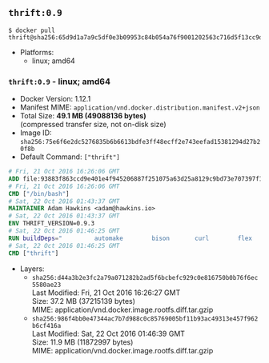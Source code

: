 ## `thrift:0.9`

```console
$ docker pull thrift@sha256:65d9d1a7a9c5df0e3b09953c84b054a76f9001202563c716d5f13cc9dbcf3d3d
```

-	Platforms:
	-	linux; amd64

### `thrift:0.9` - linux; amd64

-	Docker Version: 1.12.1
-	Manifest MIME: `application/vnd.docker.distribution.manifest.v2+json`
-	Total Size: **49.1 MB (49088136 bytes)**  
	(compressed transfer size, not on-disk size)
-	Image ID: `sha256:75e6f6e2dc5276835b6b6613bdfe3ff48ecff2e743eefad15381294d27b20f8b`
-	Default Command: `["thrift"]`

```dockerfile
# Fri, 21 Oct 2016 16:26:06 GMT
ADD file:93883f863ccd9e401e4f945206887f251075a63d25a8129c9bd73e707397f109 in / 
# Fri, 21 Oct 2016 16:26:06 GMT
CMD ["/bin/bash"]
# Sat, 22 Oct 2016 01:43:37 GMT
MAINTAINER Adam Hawkins <adam@hawkins.io>
# Sat, 22 Oct 2016 01:43:37 GMT
ENV THRIFT_VERSION=0.9.3
# Sat, 22 Oct 2016 01:46:25 GMT
RUN buildDeps=" 		automake 		bison 		curl 		flex 		g++ 		libboost-dev 		libboost-filesystem-dev 		libboost-program-options-dev 		libboost-system-dev 		libboost-test-dev 		libevent-dev 		libssl-dev 		libtool 		make 		pkg-config 	"; 	apt-get update && apt-get install -y --no-install-recommends $buildDeps && rm -rf /var/lib/apt/lists/* 	&& curl -sSL "http://apache.mirrors.spacedump.net/thrift/$THRIFT_VERSION/thrift-$THRIFT_VERSION.tar.gz" -o thrift.tar.gz 	&& mkdir -p /usr/src/thrift 	&& tar zxf thrift.tar.gz -C /usr/src/thrift --strip-components=1 	&& rm thrift.tar.gz 	&& cd /usr/src/thrift 	&& ./configure  --without-python --without-cpp 	&& make 	&& make install 	&& cd / 	&& rm -rf /usr/src/thrift 	&& curl -k -sSL "https://storage.googleapis.com/golang/go1.4.linux-amd64.tar.gz" -o go.tar.gz 	&& tar xzf go.tar.gz 	&& rm go.tar.gz 	&& cp go/bin/gofmt /usr/bin/gofmt 	&& rm -rf go 	&& apt-get purge -y --auto-remove $buildDeps
# Sat, 22 Oct 2016 01:46:25 GMT
CMD ["thrift"]
```

-	Layers:
	-	`sha256:d44a3b2e3fc2a79a071282b2ad5f6bcbefc929c0e816750b0b76f6ec5580ae23`  
		Last Modified: Fri, 21 Oct 2016 16:26:27 GMT  
		Size: 37.2 MB (37215139 bytes)  
		MIME: application/vnd.docker.image.rootfs.diff.tar.gzip
	-	`sha256:986f4bb0e47344ac7b7d988c0c85769005bf11b93ac49313e457f962b6cf416a`  
		Last Modified: Sat, 22 Oct 2016 01:46:39 GMT  
		Size: 11.9 MB (11872997 bytes)  
		MIME: application/vnd.docker.image.rootfs.diff.tar.gzip
